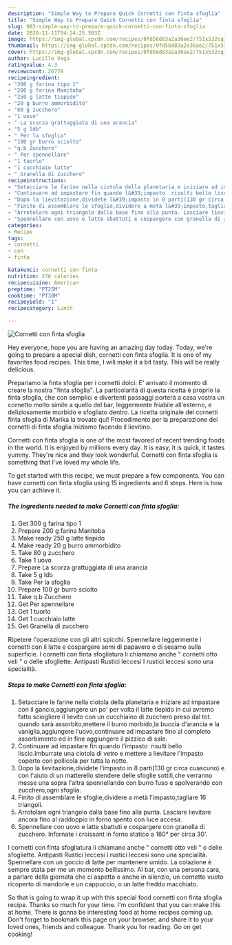 ```yaml
---
description: "Simple Way to Prepare Quick Cornetti con finta sfoglia"
title: "Simple Way to Prepare Quick Cornetti con finta sfoglia"
slug: 983-simple-way-to-prepare-quick-cornetti-con-finta-sfoglia
date: 2020-11-11T04:24:25.503Z
image: https://img-global.cpcdn.com/recipes/0fd56d83a2a36ae2/751x532cq70/cornetti-con-finta-sfoglia-recipe-main-photo.jpg
thumbnail: https://img-global.cpcdn.com/recipes/0fd56d83a2a36ae2/751x532cq70/cornetti-con-finta-sfoglia-recipe-main-photo.jpg
cover: https://img-global.cpcdn.com/recipes/0fd56d83a2a36ae2/751x532cq70/cornetti-con-finta-sfoglia-recipe-main-photo.jpg
author: Lucille Vega
ratingvalue: 4.3
reviewcount: 26778
recipeingredient:
- "300 g farina tipo 1"
- "200 g farina Manitoba"
- "250 g latte tiepido"
- "20 g burro ammorbidito"
- "80 g zucchero"
- "1 uovo"
- " La scorza grattuggiata di una arancia"
- "5 g ldb"
- " Per la sfoglia"
- "100 gr burro sciolto"
- "q.b Zucchero"
- " Per spennellare"
- "1 tuorlo"
- "1 cucchiaio latte"
- " Granella di zucchero"
recipeinstructions:
- "Setacciare le farine nella ciotola della planetaria e iniziare ad impastare con il gancio,aggiungere un po&#39; per volta il latte tiepido in cui avremo fatto sciogliere il lievito con un cucchiaino di zucchero preso dal tot. quando sarà assorbito,mettere il burro morbido,la buccia d&#39;arancia e la vaniglia,aggiungere l&#39;uovo,continuare ad impastare fino al completo assorbimento ed in fine aggiungere il pizzico di sale."
- "Continuare ad impastare fin quando l&#39;impasto  risulti bello liscio.Imburrate una ciotola di vetro e mettere a lievitare l&#39;impasto coperto con pellicola per tutta la notte."
- "Dopo la lievitazione,dividete l&#39;impasto in 8 parti(130 gr circa cuascuno) e con l&#39;aiuto di un matterello stendere delle sfoglie sottili,che verranno messe una sopra l&#39;altra spennellando con burro fuso e spolverando con zucchero,ogni sfoglia."
- "Finito di assemblare le sfoglie,dividere a metà l&#39;impasto,tagliare 16 triangoli."
- "Arrotolare ogni triangolo dalla base fino alla punta. Lasciare lievitare ancora fino al raddoppio in forno spento con luce accesa."
- "Spennellare con uovo e latte sbattuti e cospargere con granella di zucchero. Infornate i croissant in forno statico a 160° per circa 30&#39;."
categories:
- Recipe
tags:
- cornetti
- con
- finta

katakunci: cornetti con finta 
nutrition: 276 calories
recipecuisine: American
preptime: "PT25M"
cooktime: "PT30M"
recipeyield: "1"
recipecategory: Lunch

---
```



![Cornetti con finta sfoglia](https://img-global.cpcdn.com/recipes/0fd56d83a2a36ae2/751x532cq70/cornetti-con-finta-sfoglia-recipe-main-photo.jpg)

Hey everyone, hope you are having an amazing day today. Today, we're going to prepare a special dish, cornetti con finta sfoglia. It is one of my favorites food recipes. This time, I will make it a bit tasty. This will be really delicious.

Prepariamo la finta sfoglia per i cornetti dolci: E&#39; arrivato il momento di creare la nostra &#34;finta sfoglia&#34;. La particolarità di questa ricetta è proprio la finta sfoglia, che con semplici e divertenti passaggi porterà a casa vostra un cornetto molto simile a quello del bar, leggermente friabile all&#39;esterno, e deliziosamente morbido e sfogliato dentro. La ricetta originale dei cornetti finta sfoglia di Marika la trovate qui! Procedimento per la preparazione dei cornetti di finta sfoglia Iniziamo facendo il lievitino.

Cornetti con finta sfoglia is one of the most favored of recent trending foods in the world. It is enjoyed by millions every day. It is easy, it is quick, it tastes yummy. They're nice and they look wonderful. Cornetti con finta sfoglia is something that I've loved my whole life.


To get started with this recipe, we must prepare a few components. You can have cornetti con finta sfoglia using 15 ingredients and 6 steps. Here is how you can achieve it.

<!--inarticleads1-->

##### The ingredients needed to make Cornetti con finta sfoglia:

1. Get 300 g farina tipo 1
1. Prepare 200 g farina Manitoba
1. Make ready 250 g latte tiepido
1. Make ready 20 g burro ammorbidito
1. Take 80 g zucchero
1. Take 1 uovo
1. Prepare  La scorza grattuggiata di una arancia
1. Take 5 g ldb
1. Take  Per la sfoglia
1. Prepare 100 gr burro sciolto
1. Take q.b Zucchero
1. Get  Per spennellare
1. Get 1 tuorlo
1. Get 1 cucchiaio latte
1. Get  Granella di zucchero


Ripetere l&#39;operazione con gli altri spicchi. Spennellare leggermente i cornetti con il latte e cospargere semi di papavero o di sesamo sulla superficie. I cornetti con finta sfogliatura li chiamano anche &#34; cornetti otto veli &#34; o delle sfogliette. Antipasti Rustici leccesi I rustici leccesi sono una specialità. 

<!--inarticleads2-->

##### Steps to make Cornetti con finta sfoglia:

1. Setacciare le farine nella ciotola della planetaria e iniziare ad impastare con il gancio,aggiungere un po&#39; per volta il latte tiepido in cui avremo fatto sciogliere il lievito con un cucchiaino di zucchero preso dal tot. quando sarà assorbito,mettere il burro morbido,la buccia d&#39;arancia e la vaniglia,aggiungere l&#39;uovo,continuare ad impastare fino al completo assorbimento ed in fine aggiungere il pizzico di sale.
1. Continuare ad impastare fin quando l&#39;impasto  risulti bello liscio.Imburrate una ciotola di vetro e mettere a lievitare l&#39;impasto coperto con pellicola per tutta la notte.
1. Dopo la lievitazione,dividete l&#39;impasto in 8 parti(130 gr circa cuascuno) e con l&#39;aiuto di un matterello stendere delle sfoglie sottili,che verranno messe una sopra l&#39;altra spennellando con burro fuso e spolverando con zucchero,ogni sfoglia.
1. Finito di assemblare le sfoglie,dividere a metà l&#39;impasto,tagliare 16 triangoli.
1. Arrotolare ogni triangolo dalla base fino alla punta. Lasciare lievitare ancora fino al raddoppio in forno spento con luce accesa.
1. Spennellare con uovo e latte sbattuti e cospargere con granella di zucchero. Infornate i croissant in forno statico a 160° per circa 30&#39;.


I cornetti con finta sfogliatura li chiamano anche &#34; cornetti otto veli &#34; o delle sfogliette. Antipasti Rustici leccesi I rustici leccesi sono una specialità. Spennellare con un goccio di latte per mantenere umido. La colazione è sempre stata per me un momento bellissimo. Al bar, con una persona cara, a parlare della giornata che ci aspetta o anche in silenzio, un cornetto vuoto ricoperto di mandorle e un cappuccio, o un latte freddo macchiato. 

So that is going to wrap it up with this special food cornetti con finta sfoglia recipe. Thanks so much for your time. I'm confident that you can make this at home. There is gonna be interesting food at home recipes coming up. Don't forget to bookmark this page on your browser, and share it to your loved ones, friends and colleague. Thank you for reading. Go on get cooking!
